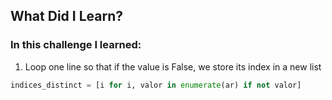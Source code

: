 ## What Did I Learn?

### In this challenge I learned:

1. Loop one line so that if the value is False, we store its index in a new list
```python
indices_distinct = [i for i, valor in enumerate(ar) if not valor]
```